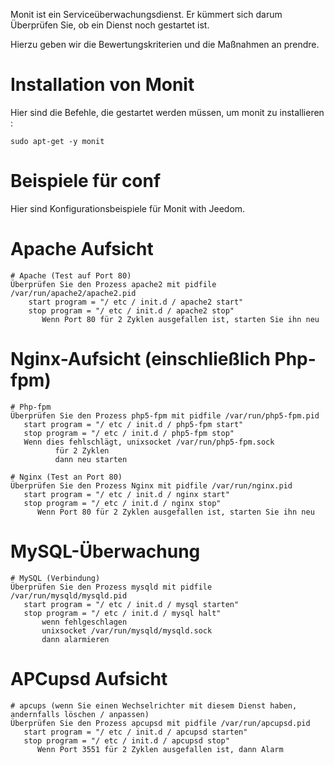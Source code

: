 Monit ist ein Serviceüberwachungsdienst. Er kümmert sich darum
Überprüfen Sie, ob ein Dienst noch gestartet ist.

Hierzu geben wir die Bewertungskriterien und die Maßnahmen an
prendre.

Installation von Monit 
=====================

Hier sind die Befehle, die gestartet werden müssen, um monit zu installieren :

    sudo apt-get -y monit

Beispiele für conf 
================

Hier sind Konfigurationsbeispiele für Monit with Jeedom.

Apache Aufsicht 
==================

    # Apache (Test auf Port 80)
    Überprüfen Sie den Prozess apache2 mit pidfile /var/run/apache2/apache2.pid
        start program = "/ etc / init.d / apache2 start"
        stop program = "/ etc / init.d / apache2 stop"
           Wenn Port 80 für 2 Zyklen ausgefallen ist, starten Sie ihn neu

Nginx-Aufsicht (einschließlich Php-fpm) 
=====================================

    # Php-fpm
    Überprüfen Sie den Prozess php5-fpm mit pidfile /var/run/php5-fpm.pid
       start program = "/ etc / init.d / php5-fpm start"
       stop program = "/ etc / init.d / php5-fpm stop"
       Wenn dies fehlschlägt, unixsocket /var/run/php5-fpm.sock
              für 2 Zyklen
              dann neu starten

    # Nginx (Test an Port 80)
    Überprüfen Sie den Prozess Nginx mit pidfile /var/run/nginx.pid
       start program = "/ etc / init.d / nginx start"
       stop program = "/ etc / init.d / nginx stop"
          Wenn Port 80 für 2 Zyklen ausgefallen ist, starten Sie ihn neu

MySQL-Überwachung 
=================

    # MySQL (Verbindung)
    Überprüfen Sie den Prozess mysqld mit pidfile /var/run/mysqld/mysqld.pid
       start program = "/ etc / init.d / mysql starten"
       stop program = "/ etc / init.d / mysql halt"
           wenn fehlgeschlagen
           unixsocket /var/run/mysqld/mysqld.sock
           dann alarmieren

APCupsd Aufsicht 
===================

    # apcups (wenn Sie einen Wechselrichter mit diesem Dienst haben, andernfalls löschen / anpassen)
    Überprüfen Sie den Prozess apcupsd mit pidfile /var/run/apcupsd.pid
       start program = "/ etc / init.d / apcupsd starten"
       stop program = "/ etc / init.d / apcupsd stop"
          Wenn Port 3551 für 2 Zyklen ausgefallen ist, dann Alarm
